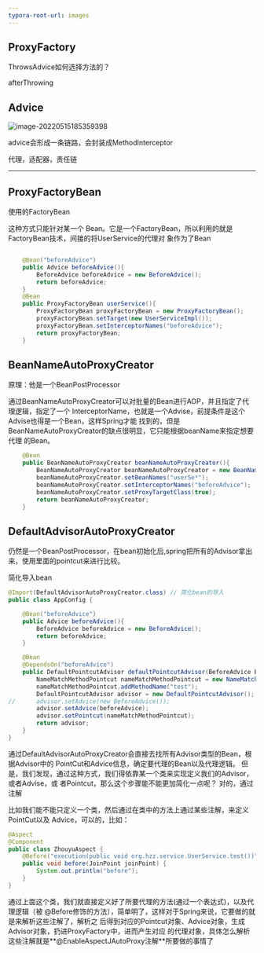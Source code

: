 ```yaml
---
typora-root-url: images
---
```


## ProxyFactory

ThrowsAdvice如何选择方法的？

afterThrowing



## Advice

![image-20220515185359398](/image-20220515185359398.png)



advice会形成一条链路，会封装成MethodInterceptor

代理，适配器，责任链

-----------



## ProxyFactoryBean

使用的FactoryBean

这种方式只能针对某一个 Bean。它是一个FactoryBean，所以利用的就是FactoryBean技术，间接的将UserService的代理对 象作为了Bean

```java

	@Bean("beforeAdvice")
	public Advice beforeAdvice(){
		BeforeAdvice beforeAdvice = new BeforeAdvice();
		return beforeAdvice;
	}
	@Bean
	public ProxyFactoryBean userService(){
		ProxyFactoryBean proxyFactoryBean = new ProxyFactoryBean();
		proxyFactoryBean.setTarget(new UserServiceImpl());
		proxyFactoryBean.setInterceptorNames("beforeAdvice");
		return proxyFactoryBean;
	}
```



## BeanNameAutoProxyCreator

原理：他是一个BeanPostProcessor

通过BeanNameAutoProxyCreator可以对批量的Bean进行AOP，并且指定了代理逻辑，指定了一个 InterceptorName，也就是一个Advise，前提条件是这个Advise也得是一个Bean，这样Spring才能 找到的，但是BeanNameAutoProxyCreator的缺点很明显，它只能根据beanName来指定想要代理 的Bean。

```java
	@Bean
	public BeanNameAutoProxyCreator beanNameAutoProxyCreator(){
		BeanNameAutoProxyCreator beanNameAutoProxyCreator = new BeanNameAutoProxyCreator();
		beanNameAutoProxyCreator.setBeanNames("userSe*");
		beanNameAutoProxyCreator.setInterceptorNames("beforeAdvice");
		beanNameAutoProxyCreator.setProxyTargetClass(true);
		return beanNameAutoProxyCreator;
	}
```



## DefaultAdvisorAutoProxyCreator

仍然是一个BeanPostProcessor，在bean初始化后,spring把所有的Advisor拿出来，使用里面的pointcut来进行比较。

简化导入bean

```java
@Import(DefaultAdvisorAutoProxyCreator.class) // 简化bean的导入
public class AppConfig {

	@Bean("beforeAdvice")
	public Advice beforeAdvice(){
		BeforeAdvice beforeAdvice = new BeforeAdvice();
		return beforeAdvice;
	}

	@Bean
	@DependsOn("beforeAdvice")
	public DefaultPointcutAdvisor defaultPointcutAdvisor(BeforeAdvice beforeAdvice){
		NameMatchMethodPointcut nameMatchMethodPointcut = new NameMatchMethodPointcut();
		nameMatchMethodPointcut.addMethodName("test");
		DefaultPointcutAdvisor advisor = new DefaultPointcutAdvisor();
//		advisor.setAdvice(new BeforeAdvice());
		advisor.setAdvice(beforeAdvice);
		advisor.setPointcut(nameMatchMethodPointcut);
		return advisor;
	}
}
```

通过DefaultAdvisorAutoProxyCreator会直接去找所有Advisor类型的Bean，根据Advisor中的 PointCut和Advice信息，确定要代理的Bean以及代理逻辑。 但是，我们发现，通过这种方式，我们得依靠某一个类来实现定义我们的Advisor，或者Advise，或 者Pointcut，那么这个步骤能不能更加简化一点呢？ 对的，通过注解

比如我们能不能只定义一个类，然后通过在类中的方法上通过某些注解，来定义PointCut以及 Advice，可以的，比如：

```java
@Aspect
@Component
public class ZhouyuAspect {
    @Before("execution(public void org.hzz.service.UserService.test())")
    public void before(JoinPoint joinPoint) {
    	System.out.println("before");
	}
}

```

通过上面这个类，我们就直接定义好了所要代理的方法(通过一个表达式)，以及代理逻辑（被 @Before修饰的方法），简单明了，这样对于Spring来说，它要做的就是来解析这些注解了，解析之 后得到对应的Pointcut对象、Advice对象，生成Advisor对象，扔进ProxyFactory中，进而产生对应 的代理对象，具体怎么解析这些注解就是**@EnableAspectJAutoProxy注解**所要做的事情了
